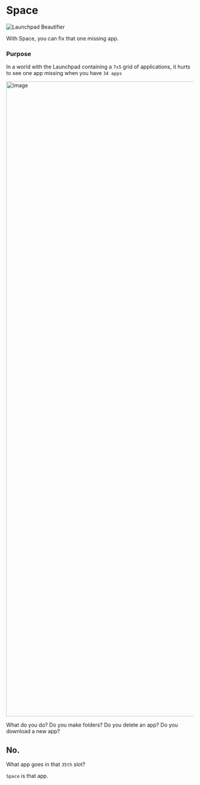 # Space
![Launchpad Beautifier](https://github.com/DragonXDev/Space/assets/99859617/c448ed0e-8a06-42c7-ba41-53c252a80523)

With Space, you can fix that one missing app. 

### Purpose

In a world with the Launchpad containing a ```7x5``` grid of applications, it hurts to see one app missing when you have ```34 apps```

<img width="1706" alt="image" src="https://github.com/DragonXDev/Space/assets/99859617/bc0a1212-3e21-4455-9eab-d252c19298ac">

What do you do? Do you make folders? Do you delete an app? Do you download a new app?

## No.

What app goes in that ```35th``` slot?

```Space``` is that app.
